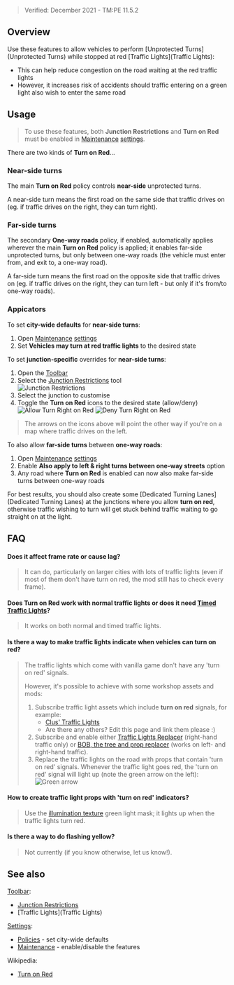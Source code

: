 > Verified: December 2021 - TM:PE 11.5.2

## Overview

Use these features to allow vehicles to perform [Unprotected Turns](Unprotected Turns) while stopped at red [Traffic Lights](Traffic Lights):

* This can help reduce congestion on the road waiting at the red traffic lights
* However, it increases risk of accidents should traffic entering on a green light also wish to enter the same road

## Usage

> To use these features, both **Junction Restrictions** and **Turn on Red** must be enabled in [Maintenance](Maintenance.md) [settings](Settings.md).

There are two kinds of **Turn on Red**...

### Near-side turns

The main **Turn on Red** policy controls **near-side** unprotected turns.

A near-side turn means the first road on the same side that traffic drives on (eg. if traffic drives on the right, they can turn right).

### Far-side turns

The secondary **One-way roads** policy, if enabled, automatically applies wherever the main **Turn on Red** policy is applied; it enables far-side unprotected turns, but only between one-way roads (the vehicle must enter from, and exit to, a one-way road).

A far-side turn means the first road on the opposite side that traffic drives on (eg. if traffic drives on the right, they can turn left - but only if it's from/to one-way roads).

### Appicators

To set **city-wide defaults** for **near-side turns**:

1. Open [Maintenance](Maintenance.md) [settings](Settings.md)
2. Set **Vehicles may turn at red traffic lights** to the desired state

To set **junction-specific** overrides for **near-side turns**:

1. Open the [Toolbar](Toolbar.md)
2. Select the [Junction Restrictions](Junction-Restrictions.md) tool  
![Junction Restrictions](https://imgur.com/KDDmUbj.png)
4. Select the junction to customise
3. Toggle the **Turn on Red** icons to the desired state (allow/deny)  
![Allow Turn Right on Red](https://imgur.com/GYo4GqF.png) ![Deny Turn Right on Red](https://imgur.com/BxJDYLT.png)

> The arrows on the icons above will point the other way if you're on a map where traffic drives on the left.

To also allow **far-side turns** between **one-way roads**:

1. Open [Maintenance](Maintenance.md) [settings](Settings.md)
2. Enable **Also apply to left & right turns between one-way streets** option
3. Any road where **Turn on Red** is enabled can now also make far-side turns between one-way roads

For best results, you should also create some [Dedicated Turning Lanes](Dedicated Turning Lanes) at the junctions where you allow **turn on red**, otherwise traffic wishing to turn will get stuck behind traffic waiting to go straight on at the light.

## FAQ

#### Does it affect frame rate or cause lag?
> It can do, particularly on larger cities with lots of traffic lights (even if most of them don't have turn on red, the mod still has to check every frame).

#### Does **Turn on Red** work with normal traffic lights or does it need [Timed Traffic Lights](Timed-Traffic-Lights.md)?
> It works on both normal and timed traffic lights.

#### Is there a way to make traffic lights indicate when vehicles can turn on red?
> The traffic lights which come with vanilla game don't have any 'turn on red' signals.
>  
> However, it's possible to achieve with some workshop assets and mods:
> 1. Subscribe traffic light assets which include **turn on red** signals, for example:
>    * [Clus' Traffic Lights](https://steamcommunity.com/sharedfiles/filedetails/?id=2032407437)
>    * Are there any others? Edit this page and link them please :)
> 2. Subscribe and enable either [Traffic Lights Replacer](https://steamcommunity.com/linkfilter/?url=https://tlr.cgameworld.com/documentation/pack-creation/) (right-hand traffic only) or [BOB, the tree and prop replacer](https://steamcommunity.com/sharedfiles/filedetails/?id=2197863850&searchtext=bob) (works on left- and right-hand traffic).
> 3. Replace the traffic lights on the road with props that contain 'turn on red' signals. Whenever the traffic light goes red, the 'turn on red' signal will light up (note the green arrow on the left):  
>    ![Green arrow](https://user-images.githubusercontent.com/1386719/146990432-42a43c61-c355-49f8-ac0a-fc9d90175fc3.png)

#### How to create traffic light props with 'turn on red' indicators?
> Use the [illumination texture](https://tlr.cgameworld.com/documentation/pack-creation/#how-to-make-traffic-light-props) green light mask; it lights up when the traffic lights turn red.

#### Is there a way to do flashing yellow?
> Not currently (if you know otherwise, let us know!).

## See also

[Toolbar](Toolbar.md):

* [Junction Restrictions](Junction-Restrictions.md)
* [Traffic Lights](Traffic Lights)

[Settings](Settings.md):

* [Policies](Policies.md) - set city-wide defaults
* [Maintenance](Maintenance.md) - enable/disable the features

Wikipedia:

* [Turn on Red](https://en.wikipedia.org/wiki/Turn_on_red)